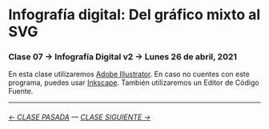 # Infografía digital: Del gráfico mixto al SVG

### Clase 07 → Infografía Digital v2 → Lunes 26 de abril, 2021

En esta clase utilizaremos [Adobe Illustrator](https://www.adobe.com/la/products/illustrator.html). En caso no cuentes con este programa, puedes usar [Inkscape](https://inkscape.org/es/). También utilizaremos un Editor de Código Fuente.

- - - - - - - -

###### [← CLASE PASADA](https://github.com/profesorfaco/dno075-2021/tree/main/clase-06) — [CLASE SIGUIENTE →](https://github.com/profesorfaco/dno075-2021/tree/main/clase-08) 
